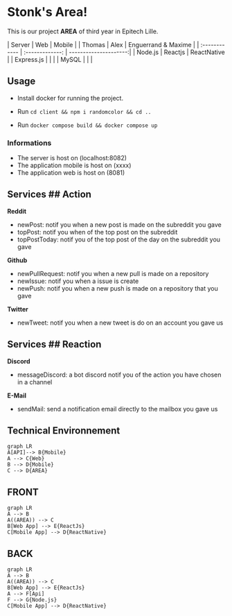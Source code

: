 ﻿# Stonk's Area!

This is our project **AREA** of third year in Epitech Lille.

|     Server    |       Web       |        Mobile         |
|    Thomas     |      Alex       | Enguerrand & Maxime   |
| :------------ | :-------------: | ---------------------:|
|    Node.js    |      Reactjs    |        ReactNative    |
|    Express.js |                 |                       |
|    MySQL      |                 |                       |

## Usage
- Install docker for running the project.

- Run `cd client && npm i randomcolor && cd ..`
- Run `docker compose build && docker compose up`

### Informations
- The server is host on (localhost:8082)
- The application mobile is host on (xxxx)
- The application web is host on (8081)


## Services ## Action

**Reddit**

- newPost: notif you when a new post is made on the subreddit you gave
- topPost: notif you when of the top post on the subreddit
- topPostToday: notif you of the top post of the day on the subreddit you gave

**Github**

- newPullRequest: notif you when a new pull is made on a repository
- newIssue: notif you when a issue is create
- newPush: notif you when a new push is made on a repository that you gave

**Twitter**

- newTweet: notif you when a new tweet is do on an account you gave us

## Services ## Reaction

**Discord**

- messageDiscord: a bot discord notif you of the action you have chosen in a channel

**E-Mail**

- sendMail: send a notification email directly to the mailbox you gave us



## Technical Environnement
```mermaid
graph LR
A[API]--> B{Mobile}
A --> C{Web}
B --> D{Mobile}
C --> D{AREA}
```
## FRONT

```mermaid
graph LR
A --> B
A((AREA)) --> C
B[Web App] --> E{ReactJs}
C[Mobile App] --> D{ReactNative}
```

## BACK

```mermaid
graph LR
A --> B
A((AREA)) --> C
B[Web App] --> E{ReactJs}
A --> F[Api]
F --> G{Node.js}
C[Mobile App] --> D{ReactNative}
```